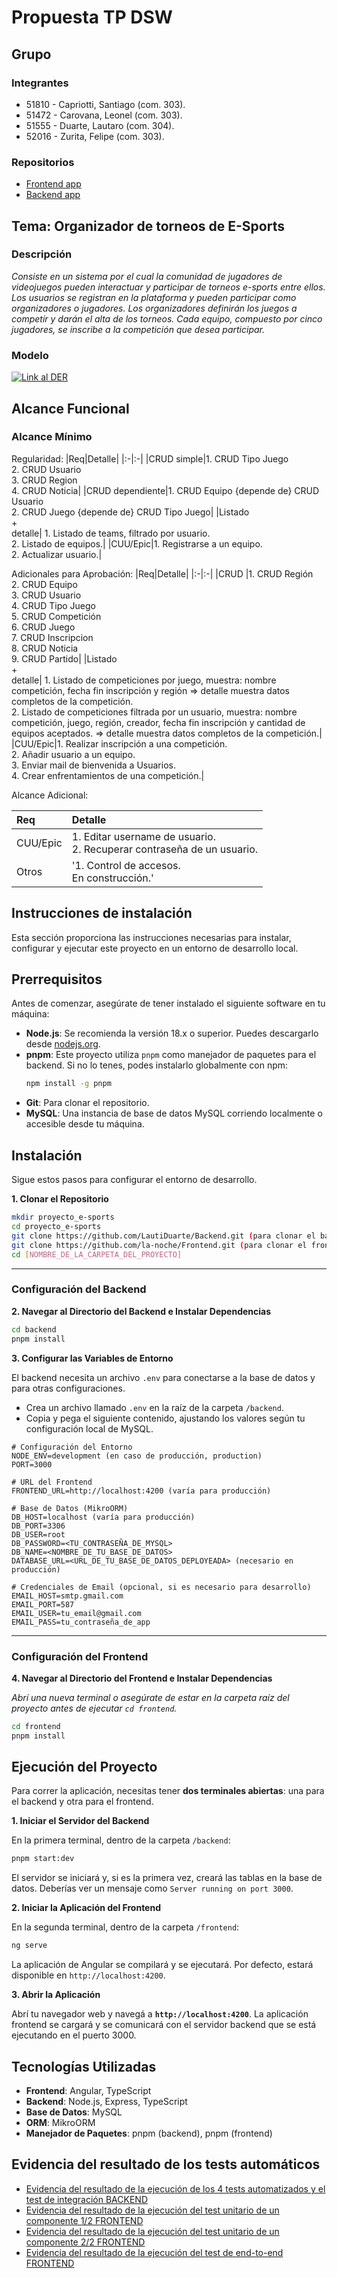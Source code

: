 # Propuesta TP DSW

## Grupo
### Integrantes
* 51810 - Capriotti, Santiago (com. 303).
* 51472 - Carovana, Leonel (com. 303).
* 51555 - Duarte, Lautaro (com. 304).
* 52016 -  Zurita, Felipe (com. 303).


### Repositorios
* [Frontend app](https://github.com/la-noche/Frontend.git)
* [Backend app](https://github.com/LautiDuarte/Backend)

## Tema: Organizador de torneos de E-Sports
### Descripción
*Consiste en un sistema por el cual la comunidad de jugadores de videojuegos pueden interactuar y participar de torneos e-sports entre ellos.
Los usuarios se registran en la plataforma y pueden participar como organizadores o jugadores. Los organizadores definirán los juegos a competir y darán el alta de los torneos. Cada equipo, compuesto por cinco jugadores, se inscribe a la competición que desea participar.*


### Modelo
[![Link al DER]()](https://drive.google.com/file/d/1Z_lAAitmWhwUlbci6vyaS68ruJ29qs9j/view?usp=sharing)

## Alcance Funcional 

### Alcance Mínimo

Regularidad:
|Req|Detalle|
|:-|:-|
|CRUD simple|1. CRUD Tipo Juego<br>2. CRUD Usuario<br>3. CRUD Region<br>4. CRUD Noticia|
|CRUD dependiente|1. CRUD Equipo {depende de} CRUD Usuario<br>2. CRUD Juego {depende de} CRUD Tipo Juego|
|Listado<br>+<br>detalle| 1. Listado de teams, filtrado por usuario.<br> 2. Listado de equipos.|
|CUU/Epic|1. Registrarse a un equipo.<br>2. Actualizar usuario.|

Adicionales para Aprobación:
|Req|Detalle|
|:-|:-|
|CRUD |1. CRUD Región<br>2. CRUD Equipo<br>3. CRUD Usuario<br>4. CRUD Tipo Juego<br>5. CRUD Competición<br>6. CRUD Juego<br>7. CRUD Inscripcion<br>8. CRUD Noticia<br>9. CRUD Partido|
|Listado<br>+<br>detalle| 1. Listado de competiciones por juego, muestra: nombre competición, fecha fin inscripción y región => detalle muestra datos completos de la competición.<br> 2. Listado de competiciones filtrada por un usuario, muestra: nombre competición, juego, región, creador, fecha fin inscripción y cantidad de equipos aceptados. => detalle muestra datos completos de la competición.|
|CUU/Epic|1. Realizar inscripción a una competición. <br>2. Añadir usuario a un equipo. <br>3. Enviar mail de bienvenida a Usuarios. <br> 4. Crear enfrentamientos de una competición.|

Alcance Adicional:

|Req|Detalle|
|:-|:-|
|CUU/Epic|1. Editar username de usuario. <br>2. Recuperar contraseña de un usuario.|
|Otros| '1. Control de accesos. <br> En construcción.'|

## Instrucciones de instalación

Esta sección proporciona las instrucciones necesarias para instalar, configurar y ejecutar este proyecto en un entorno de desarrollo local.

## Prerrequisitos

Antes de comenzar, asegúrate de tener instalado el siguiente software en tu máquina:

*   **Node.js**: Se recomienda la versión 18.x o superior. Puedes descargarlo desde [nodejs.org](https://nodejs.org/).
*   **pnpm**: Este proyecto utiliza `pnpm` como manejador de paquetes para el backend. Si no lo tenes, podes instalarlo globalmente con npm:
    ```bash
    npm install -g pnpm
    ```
*   **Git**: Para clonar el repositorio.
*   **MySQL**: Una instancia de base de datos MySQL corriendo localmente o accesible desde tu máquina.

## Instalación

Sigue estos pasos para configurar el entorno de desarrollo.

**1. Clonar el Repositorio**

```bash
mkdir proyecto_e-sports
cd proyecto_e-sports
git clone https://github.com/LautiDuarte/Backend.git (para clonar el backend)
git clone https://github.com/la-noche/Frontend.git (para clonar el frontend)
cd [NOMBRE_DE_LA_CARPETA_DEL_PROYECTO]
```

---

### Configuración del Backend

**2. Navegar al Directorio del Backend e Instalar Dependencias**

```bash
cd backend
pnpm install
```

**3. Configurar las Variables de Entorno**

El backend necesita un archivo `.env` para conectarse a la base de datos y para otras configuraciones.

*   Crea un archivo llamado `.env` en la raíz de la carpeta `/backend`.
*   Copia y pega el siguiente contenido, ajustando los valores según tu configuración local de MySQL.

```env
# Configuración del Entorno
NODE_ENV=development (en caso de producción, production)
PORT=3000

# URL del Frontend 
FRONTEND_URL=http://localhost:4200 (varía para producción)

# Base de Datos (MikroORM)
DB_HOST=localhost (varía para producción)
DB_PORT=3306
DB_USER=root
DB_PASSWORD=<TU_CONTRASEÑA_DE_MYSQL>
DB_NAME=<NOMBRE_DE_TU_BASE_DE_DATOS>
DATABASE_URL=<URL_DE_TU_BASE_DE_DATOS_DEPLOYEADA> (necesario en producción)

# Credenciales de Email (opcional, si es necesario para desarrollo)
EMAIL_HOST=smtp.gmail.com
EMAIL_PORT=587
EMAIL_USER=tu_email@gmail.com
EMAIL_PASS=tu_contraseña_de_app
```

---

### Configuración del Frontend

**4. Navegar al Directorio del Frontend e Instalar Dependencias**

*Abrí una nueva terminal o asegúrate de estar en la carpeta raíz del proyecto antes de ejecutar `cd frontend`.*

```bash
cd frontend
pnpm install 
```

## Ejecución del Proyecto

Para correr la aplicación, necesitas tener **dos terminales abiertas**: una para el backend y otra para el frontend.

**1. Iniciar el Servidor del Backend**

En la primera terminal, dentro de la carpeta `/backend`:

```bash
pnpm start:dev
```

El servidor se iniciará y, si es la primera vez, creará las tablas en la base de datos. Deberías ver un mensaje como `Server running on port 3000`.

**2. Iniciar la Aplicación del Frontend**

En la segunda terminal, dentro de la carpeta `/frontend`:

```bash
ng serve
```

La aplicación de Angular se compilará y se ejecutará. Por defecto, estará disponible en `http://localhost:4200`.

**3. Abrir la Aplicación**

Abrí tu navegador web y navegá a **`http://localhost:4200`**. La aplicación frontend se cargará y se comunicará con el servidor backend que se está ejecutando en el puerto 3000.

## Tecnologías Utilizadas

*   **Frontend**: Angular, TypeScript
*   **Backend**: Node.js, Express, TypeScript
*   **Base de Datos**: MySQL
*   **ORM**: MikroORM
*   **Manejador de Paquetes**: pnpm (backend), pnpm (frontend)

## Evidencia del resultado de los tests automáticos

* [Evidencia del resultado de la ejecución de los 4 tests automatizados y el test de integración BACKEND](https://drive.google.com/file/d/1kTbEryVdfLUFIr7L6HcrIQh8CvPS27Qv/view?usp=sharing)
* [Evidencia del resultado de la ejecución del test unitario de un componente 1/2 FRONTEND](https://drive.google.com/file/d/13FQQOBy8j3y17CR-sWDr81vg9U7wvW4f/view?usp=sharing)
* [Evidencia del resultado de la ejecución del test unitario de un componente 2/2 FRONTEND](https://drive.google.com/file/d/15JVLnaHTMnNZFfrnKnlamX9kZZMsNfWr/view?usp=sharing)
* [Evidencia del resultado de la ejecución del test de end-to-end FRONTEND](https://drive.google.com/file/d/1pvhb_PmwLWqYnnhQPbewxt4dFwKJrT3M/view?usp=sharing)
